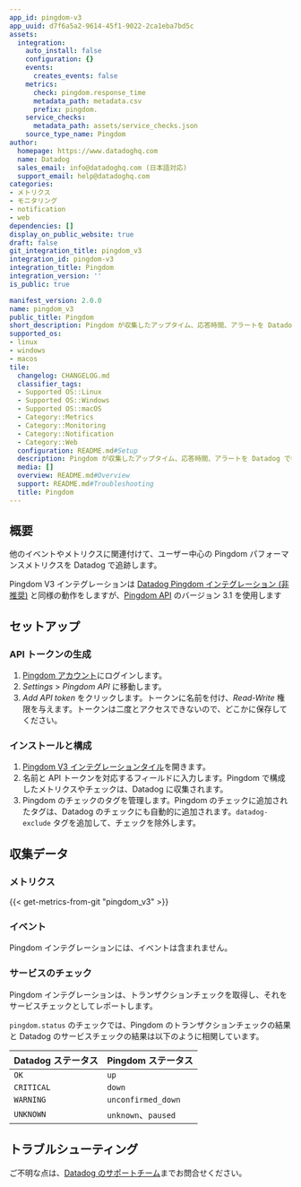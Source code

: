```yaml
---
app_id: pingdom-v3
app_uuid: d7f6a5a2-9614-45f1-9022-2ca1eba7bd5c
assets:
  integration:
    auto_install: false
    configuration: {}
    events:
      creates_events: false
    metrics:
      check: pingdom.response_time
      metadata_path: metadata.csv
      prefix: pingdom.
    service_checks:
      metadata_path: assets/service_checks.json
    source_type_name: Pingdom
author:
  homepage: https://www.datadoghq.com
  name: Datadog
  sales_email: info@datadoghq.com (日本語対応)
  support_email: help@datadoghq.com
categories:
- メトリクス
- モニタリング
- notification
- web
dependencies: []
display_on_public_website: true
draft: false
git_integration_title: pingdom_v3
integration_id: pingdom-v3
integration_title: Pingdom
integration_version: ''
is_public: true

manifest_version: 2.0.0
name: pingdom_v3
public_title: Pingdom
short_description: Pingdom が収集したアップタイム、応答時間、アラートを Datadog で参照
supported_os:
- linux
- windows
- macos
tile:
  changelog: CHANGELOG.md
  classifier_tags:
  - Supported OS::Linux
  - Supported OS::Windows
  - Supported OS::macOS
  - Category::Metrics
  - Category::Monitoring
  - Category::Notification
  - Category::Web
  configuration: README.md#Setup
  description: Pingdom が収集したアップタイム、応答時間、アラートを Datadog で参照
  media: []
  overview: README.md#Overview
  support: README.md#Troubleshooting
  title: Pingdom
---
```


## 概要

他のイベントやメトリクスに関連付けて、ユーザー中心の Pingdom パフォーマンスメトリクスを Datadog で追跡します。

Pingdom V3 インテグレーションは [Datadog Pingdom インテグレーション (非推奨)][1] と同様の動作をしますが、[Pingdom API][2] のバージョン 3.1 を使用します

## セットアップ

### API トークンの生成

1. [Pingdom アカウント][3]にログインします。
2. _Settings_ > _Pingdom API_ に移動します。
3. _Add API token_ をクリックします。トークンに名前を付け、_Read-Write_ 権限を与えます。トークンは二度とアクセスできないので、どこかに保存してください。

### インストールと構成

1. [Pingdom V3 インテグレーションタイル][4]を開きます。
2. 名前と API トークンを対応するフィールドに入力します。Pingdom で構成したメトリクスやチェックは、Datadog に収集されます。
3. Pingdom のチェックのタグを管理します。Pingdom のチェックに追加されたタグは、Datadog のチェックにも自動的に追加されます。`datadog-exclude` タグを追加して、チェックを除外します。

## 収集データ

### メトリクス
{{< get-metrics-from-git "pingdom_v3" >}}


### イベント

Pingdom インテグレーションには、イベントは含まれません。

### サービスのチェック

Pingdom インテグレーションは、トランザクションチェックを取得し、それをサービスチェックとしてレポートします。

`pingdom.status` のチェックでは、Pingdom のトランザクションチェックの結果と Datadog のサービスチェックの結果は以下のように相関しています。

| Datadog ステータス | Pingdom ステータス      |
| -------------- | ------------------- |
| `OK`           | `up`                |
| `CRITICAL`     | `down`              |
| `WARNING`      | `unconfirmed_down`  |
| `UNKNOWN`      | `unknown`、`paused` |

## トラブルシューティング

ご不明な点は、[Datadog のサポートチーム][6]までお問合せください。

[1]: https://docs.datadoghq.com/ja/integrations/pingdom/
[2]: https://docs.pingdom.com/api/
[3]: https://my.pingdom.com/
[4]: https://app.datadoghq.com/account/settings#integrations/pingdom-v3
[5]: https://github.com/DataDog/integrations-internal-core/blob/main/pingdom/metadata.csv
[6]: https://docs.datadoghq.com/ja/help

